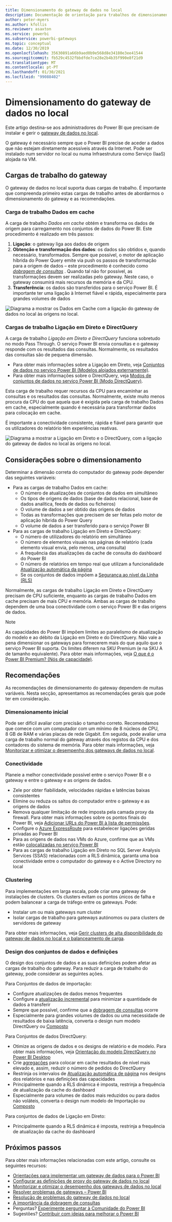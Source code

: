 ```yaml
---
title: Dimensionamento do gateway de dados no local
description: Documentação de orientação para trabalhos de dimensionamento do gateway de dados no local.
author: peter-myers
ms.author: kfollis
ms.reviewer: asaxton
ms.service: powerbi
ms.subservice: powerbi-gateways
ms.topic: conceptual
ms.date: 12/30/2019
ms.openlocfilehash: 35630891a66b9aed0b9e568d8e34180e3ee41544
ms.sourcegitcommit: fb529c4532fbbdfde7ce28e2b4b35f990e8f21d9
ms.translationtype: MT
ms.contentlocale: pt-PT
ms.lasthandoff: 01/30/2021
ms.locfileid: "99088402"
---
```

# <a name="on-premises-data-gateway-sizing"></a>Dimensionamento do gateway de dados no local

Este artigo destina-se aos administradores do Power BI que precisam de instalar e gerir o [gateway de dados no local](../connect-data/service-gateway-onprem.md).

O gateway é necessário sempre que o Power BI precise de aceder a dados que não estejam diretamente acessíveis através da Internet. Pode ser instalado num servidor no local ou numa Infraestrutura como Serviço (IaaS) alojada na VM.

## <a name="gateway-workloads"></a>Cargas de trabalho do gateway

O gateway de dados no local suporta duas cargas de trabalho. É importante que compreenda primeiro estas cargas de trabalho antes de abordarmos o dimensionamento do gateway e as recomendações.

### <a name="cached-data-workload"></a>Carga de trabalho Dados em cache

A carga de trabalho _Dados em cache_ obtém e transforma os dados de origem para carregamento nos conjuntos de dados do Power BI. Este procedimento é realizado em três passos:

1. **Ligação**: o gateway liga aos dados de origem
1. **Obtenção e transformação dos dados**: os dados são obtidos e, quando necessário, transformados. Sempre que possível, o motor de aplicação híbrida do Power Query emite via push os passos de transformação para a origem de dados – este procedimento é conhecido como _[dobragem de consultas](power-query-folding.md)_ . Quando tal não for possível, as transformações devem ser realizadas pelo gateway. Neste caso, o gateway consumirá mais recursos da memória e da CPU.
1. **Transferência**: os dados são transferidos para o serviço Power BI. É importante ter uma ligação à Internet fiável e rápida, especialmente para grandes volumes de dados

![Diagrama a mostrar os Dados em Cache com a ligação do gateway de dados no local às origens no local.](media/gateway-onprem-sizing/gateway-onprem-workload-cached-data.png)

### <a name="live-connection-and-directquery-workloads"></a>Cargas de trabalho Ligação em Direto e DirectQuery

A carga de trabalho _Ligação em Direto e DirectQuery_ funciona sobretudo no modo Pass Through. O serviço Power BI envia consultas e o gateway responde com os resultados das consultas. Normalmente, os resultados das consultas são de pequena dimensão.

- Para obter mais informações sobre a Ligação em Direto, veja [Conjuntos de dados no serviço Power BI (Modelos alojados externamente)](../connect-data/service-datasets-understand.md#external-hosted-models).
- Para obter mais informações sobre o DirectQuery, veja [Modos de conjuntos de dados no serviço Power BI (Modo DirectQuery)](../connect-data/service-dataset-modes-understand.md#directquery-mode).

Esta carga de trabalho requer recursos da CPU para encaminhar as consultas e os resultados das consultas. Normalmente, existe muito menos procura da CPU do que aquela que é exigida pela carga de trabalho Dados em cache, especialmente quando é necessária para transformar dados para colocação em cache.

É importante a conectividade consistente, rápida e fiável para garantir que os utilizadores do relatório têm experiências reativas.

![Diagrama a mostrar a Ligação em Direto e o DirectQuery, com a ligação do gateway de dados no local às origens no local.](media/gateway-onprem-sizing/gateway-onprem-workload-liveconnection-directquery.png)

## <a name="sizing-considerations"></a>Considerações sobre o dimensionamento

Determinar a dimensão correta do computador do gateway pode depender das seguintes variáveis:

- Para as cargas de trabalho Dados em cache:
  - O número de atualizações de conjuntos de dados em simultâneo
  - Os tipos de origens de dados (base de dados relacional, base de dados analítica, feeds de dados ou ficheiros)
  - O volume de dados a ser obtido das origens de dados
  - Todas as transformações que precisem de ser feitas pelo motor de aplicação híbrida do Power Query
  - O volume de dados a ser transferido para o serviço Power BI
- Para as cargas de trabalho Ligação em Direto e DirectQuery:
  - O número de utilizadores do relatório em simultâneo
  - O número de elementos visuais nas páginas de relatório (cada elemento visual envia, pelo menos, uma consulta)
  - A frequência das atualizações da cache de consulta do dashboard do Power BI
  - O número de relatórios em tempo real que utilizam a funcionalidade [Atualização automática da página](../create-reports/desktop-automatic-page-refresh.md)
  - Se os conjuntos de dados impõem a [Segurança ao nível da Linha (RLS)](../create-reports/desktop-rls.md)

Normalmente, as cargas de trabalho Ligação em Direto e DirectQuery precisam de CPU suficiente, enquanto as cargas de trabalho Dados em cache precisam de mais CPU e memória. Ambas as cargas de trabalho dependem de uma boa conectividade com o serviço Power BI e das origens de dados.

> [!NOTE]
> As capacidades do Power BI impõem limites ao paralelismo de atualização do modelo e ao débito da Ligação em Direto e do DirectQuery. Não vale a pena dimensionar os gateways para fornecerem mais do que aquilo que o serviço Power BI suporta. Os limites diferem na SKU Premium (e na SKU A de tamanho equivalente). Para obter mais informações, veja [O que é o Power BI Premium? (Nós de capacidade)](../admin/service-premium-what-is.md#capacity-nodes).

## <a name="recommendations"></a>Recomendações

As recomendações de dimensionamento do gateway dependem de muitas variáveis. Nesta secção, apresentamos as recomendações gerais que pode ter em consideração.

### <a name="initial-sizing"></a>Dimensionamento inicial

Pode ser difícil avaliar com precisão o tamanho correto. Recomendamos que comece com um computador com um mínimo de 8 núcleos de CPU, 8 GB de RAM e várias placas de rede Gigabit. Em seguida, pode avaliar uma carga de trabalho normal do gateway através dos registos da CPU e dos contadores do sistema de memória. Para obter mais informações, veja [Monitorizar e otimizar o desempenho dos gateways de dados no local](/data-integration/gateway/service-gateway-performance).

### <a name="connectivity"></a>Conectividade

Planeie a melhor conectividade possível entre o serviço Power BI e o gateway e entre o gateway e as origens de dados.

- Zele por obter fiabilidade, velocidades rápidas e latências baixas consistentes
- Elimine ou reduza os saltos do computador entre o gateway e as origens de dados
- Remova qualquer limitação de rede imposta pela camada proxy da firewall. Para obter mais informações sobre os pontos finais do Power BI, veja [Adicionar URLs do Power BI à lista de permissões](../admin/power-bi-allow-list-urls.md).
- Configure o [Azure ExpressRoute](/azure/expressroute/expressroute-introduction) para estabelecer ligações geridas privadas ao Power BI
- Para as origens de dados nas VMs do Azure, confirme que as VMs estão [colocalizadas no serviço Power BI](../admin/service-admin-where-is-my-tenant-located.md)
- Para as cargas de trabalho Ligação em Direto no SQL Server Analysis Services (SSAS) relacionadas com a RLS dinâmica, garanta uma boa conectividade entre o computador do gateway e o Active Directory no local

### <a name="clustering"></a>Clustering

Para implementações em larga escala, pode criar uma gateway de instalações de clusters. Os clusters evitam os pontos únicos de falha e podem balancear a carga de tráfego entre os gateways. Pode:

- Instalar um ou mais gateways num cluster
- Isolar cargas de trabalho para gateways autónomos ou para clusters de servidores de gateway

Para obter mais informações, veja [Gerir clusters de alta disponibilidade do gateway de dados no local e o balanceamento de carga](/data-integration/gateway/service-gateway-high-availability-clusters).

### <a name="dataset-design-and-settings"></a>Design dos conjuntos de dados e definições

O design dos conjuntos de dados e as suas definições podem afetar as cargas de trabalho do gateway. Para reduzir a carga de trabalho do gateway, pode considerar as seguintes ações.

Para Conjuntos de dados de importação:

- Configure atualizações de dados menos frequentes
- Configure a [atualização incremental](../admin/service-premium-incremental-refresh.md) para minimizar a quantidade de dados a transferir
- Sempre que possível, confirme que a [dobragem de consultas](power-query-folding.md) ocorre
- Especialmente para grandes volumes de dados ou uma necessidade de resultados de baixa latência, converta o design num modelo DirectQuery ou [Composto](../connect-data/service-dataset-modes-understand.md#composite-mode)

Para Conjuntos de dados DirectQuery:

- Otimize as origens de dados e os designs de relatório e de modelo. Para obter mais informações, veja [Orientação do modelo DirectQuery no Power BI Desktop](directquery-model-guidance.md)
- Crie [agregações](../transform-model/desktop-aggregations.md) para colocar em cache resultados de nível mais elevado e, assim, reduzir o número de pedidos do DirectQuery
- Restrinja os intervalos de [Atualização automática de página](../create-reports/desktop-automatic-page-refresh.md) nos designs dos relatórios e nas definições das capacidades
- Principalmente quando a RLS dinâmica é imposta, restrinja a frequência de atualização da cache do dashboard
- Especialmente para volumes de dados mais reduzidos ou para dados não voláteis, converta o design num modelo de Importação ou [Composto](../connect-data/service-dataset-modes-understand.md#composite-mode)

Para conjuntos de dados de Ligação em Direto:

- Principalmente quando a RLS dinâmica é imposta, restrinja a frequência de atualização da cache do dashboard

## <a name="next-steps"></a>Próximos passos

Para obter mais informações relacionadas com este artigo, consulte os seguintes recursos:

- [Orientações para implementar um gateway de dados para o Power BI](../connect-data/service-gateway-deployment-guidance.md)
- [Configurar as definições de proxy do gateway de dados no local](/data-integration/gateway/service-gateway-proxy)
- [Monitorizar e otimizar o desempenho dos gateways de dados no local](/data-integration/gateway/service-gateway-performance)
- [Resolver problemas de gateways – Power BI](../connect-data/service-gateway-onprem-tshoot.md)
- [Resolução de problemas do gateway de dados no local](/data-integration/gateway/service-gateway-tshoot)
- [A importância da dobragem de consultas](power-query-folding.md)
- Perguntas? [Experimente perguntar à Comunidade do Power BI](https://community.powerbi.com/)
- Sugestões? [Contribuir com ideias para melhorar o Power BI](https://ideas.powerbi.com)
